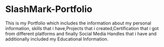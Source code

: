 # SlashMark-Portfolio
This is my Portfolio which includes the information about my personal information, skills that i have,Projects that i created,Certification that i got from different platforms and finally Social Media Handles that i have and additionally included my Educational Information.
